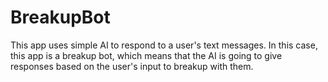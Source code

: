 # BreakupBot
This app uses simple AI to respond to a user's text messages. In this case, this app is a breakup bot, which means that the AI is going to give responses based on the user's input to breakup with them.
